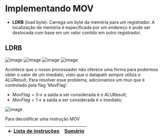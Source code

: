 # Implementando MOV



- **LDRB** (load byte): Carrega um byte da memória para um registrador. A localização de memória é especificada por um endereço e pode ser deslocada com base em um valor contido em outro registrador.


## LDRB
![image](https://user-images.githubusercontent.com/66538880/207986395-783dd7f1-24c4-4085-acf3-b7d64fa5a8af.png)
![image](https://user-images.githubusercontent.com/66538880/207986422-ec6cfd17-40fd-44fe-b887-34a4becc1186.png)
![image](https://user-images.githubusercontent.com/66538880/207986450-74d5f4e3-81d0-4d16-aca0-ef12794e0d24.png)
![image](https://user-images.githubusercontent.com/66538880/207986469-2eaa85d8-f126-4514-b758-c8c717338f5d.png)


Acontece que o nosso processador não oferece uma forma para podermos obter o valor de um imediato, visto que o datapath sempre utiliza o ALUResult. Para resolver esse problema, adicionamos um mux que é controlado pela flag 'MovFlag'.

* ${MovFlag = 0 \rightarrow }$ a saída a ser considerada é o ALUResult;
* ${MovFlag = 1 \rightarrow }$ a saída a ser considerada é o imediato;

![image](https://user-images.githubusercontent.com/66538880/213033234-13cf85dc-850b-4225-bde3-c3169649be90.png)

Para decodificar uma instrução MOV




|$\leftarrow$ [Lista de instruções](https://github.com/Batchuka/Projeto-ARM-Single-Cycle-IFES/blob/main/Documenta%C3%A7%C3%A3o/2%20%E2%80%94%20ARM%20SINGLE%20CYCLE%20AS-IS/Controller.md#controler) | [Sumário](https://github.com/Batchuka/Projeto-ARM-Single-Cycle-IFES#sum%C3%A1rio) |
|-|-|

